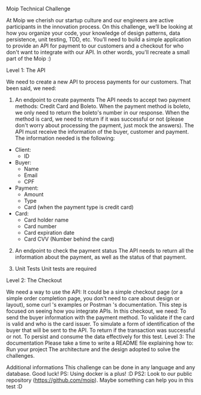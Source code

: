 Moip Technical Challenge

At Moip we cherish our startup culture and our engineers are active participants in the innovation
process. On this challenge, we’ll be looking at how you organize your code, your knowledge of
design patterns, data persistence, unit testing, TDD, etc.
You’ll need to build a simple application to provide an API for payment to our customers and a
checkout for who don't want to integrate with our API. In other words, you'll recreate a small part
of the Moip :)

Level 1: The API

We need to create a new API to process payments for our customers. That been said, we need:

1. An endpoint to create payments
The API needs to accept two payment methods: Credit Card and Boleto.
When the payment method is boleto, we only need to return the boleto's number in our
response.
When the method is card, we need to return if it was successful or not (please don't worry
about processing the payment, just mock the answers).
The API must receive the information of the buyer, customer and payment. The information
needed is the following:

- Client:
    - ID
- Buyer:
    - Name
    - Email
    - CPF
- Payment:
    - Amount
    - Type
    - Card (when the payment type is credit card)
- Card:
    - Card holder name
    - Card number
    - Card expiration date
    - Card CVV (Number behind the card)

2. An endpoint to check the payment status
The API needs to return all the information about the payment, as well as the status of that
payment.

3. Unit Tests
Unit tests are required

Level 2: The Checkout

We need a way to use the API: It could be a simple checkout page (or a simple order completion
page, you don't need to care about design or layout), some curl 's examples or Postman 's
documentation.
This step is focused on seeing how you integrate APIs.
In this checkout, we need:
To send the buyer information with the payment method.
To validate if the card is valid and who is the card issuer.
To simulate a form of identification of the buyer that will be sent to the API.
To return if the transaction was successful or not.
To persist and consume the data effectively for this test.
Level 3: The documentation
Please take a time to write a README file explaining how to:
Run your project
The architecture and the design adopted to solve the challenges.

Additional informations
This challenge can be done in any language and any database.
Good luck!
PS: Using docker is a plus! :D
PS2: Look to our public repository (https://github.com/moip). Maybe something can help you
in this test :D